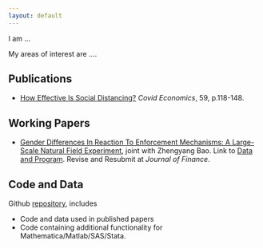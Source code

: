 ```yaml
---
layout: default
---
```


I am ...

My areas of interest are ....



## Publications

- [How Effective Is Social Distancing?](https://papers.ssrn.com/sol3/papers.cfm?abstract_id=3680321) *Covid Economics*, 59, p.118-148.



## Working Papers

- [Gender Differences In Reaction To Enforcement Mechanisms: A Large-Scale Natural Field Experiment](https://papers.ssrn.com/sol3/papers.cfm?abstract_id=3641282), joint with Zhengyang Bao. Link to [Data and Program](https://github.com/difang-huang?tab=repositories). Revise and Resubmit at *Journal of Finance*.



## Code and Data

Github [repository](https://github.com/difang-huang?tab=repositories), includes

- Code and data used in published papers
- Code containing additional functionality for Mathematica/Matlab/SAS/Stata.


